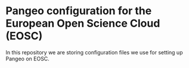 # Pangeo configuration for the European Open Science Cloud (EOSC)

In this repository we are storing configuration files we use for setting up Pangeo on EOSC.
